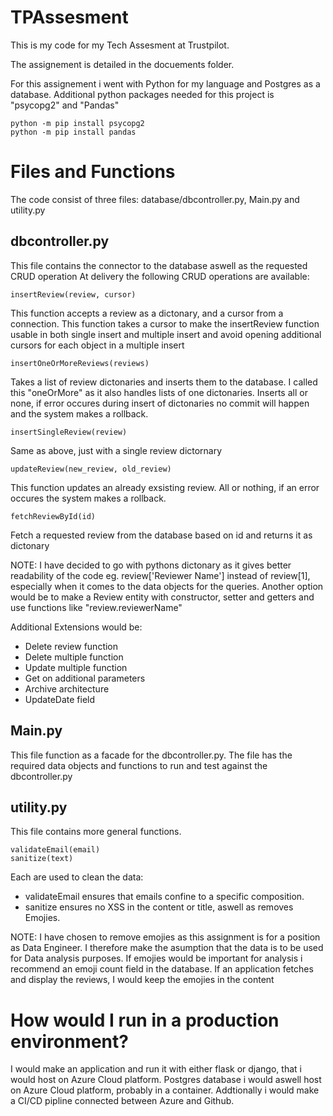 # TPAssesment

This is my code for my Tech Assesment at Trustpilot.

The assignement is detailed in the docuements folder.

For this assignement i went with Python for my language and Postgres as a database.
Additional python packages needed for this project is "psycopg2" and "Pandas"

```
python -m pip install psycopg2
python -m pip install pandas
```
# Files and Functions
The code consist of three files:
database/dbcontroller.py, Main.py and utility.py 

## dbcontroller.py
This file contains the connector to the database aswell as the requested CRUD operation
At delivery the following CRUD operations are available:

```
insertReview(review, cursor)
```
This function accepts a review as a dictonary, and a cursor from a connection. 
This function takes a cursor to make the insertReview function usable in both single insert and multiple insert
and avoid opening additional cursors for each object in a multiple insert

```
insertOneOrMoreReviews(reviews) 
```
Takes a list of review dictonaries and inserts them to the database. I called this "oneOrMore" as it also handles lists of one dictonaries.
Inserts all or none, if error occures during insert of dictonaries no commit will happen and the system makes a rollback.

```
insertSingleReview(review)
```
Same as above, just with a single review dictornary

```
updateReview(new_review, old_review)
```
This function updates an already exsisting review. All or nothing, if an error occures the system makes a rollback.

```
fetchReviewById(id)
```
Fetch a requested review from the database based on id and returns it as dictonary

NOTE: I have decided to go with pythons dictonary as it gives better readability of the code eg. review['Reviewer Name'] instead of review[1], especially when it comes to the data objects for the queries. Another option would be to make a Review entity with constructor, setter and getters and use functions like "review.reviewerName"

Additional Extensions would be:
- Delete review function
- Delete multiple function
- Update multiple function
- Get on additional parameters
- Archive architecture 
- UpdateDate field

## Main.py
This file function as a facade for the dbcontroller.py. The file has the required data objects and functions to run and test against the dbcontroller.py 

## utility.py
This file contains more general functions. 
```
validateEmail(email)
sanitize(text)
```
Each are used to clean the data: 
- validateEmail ensures that emails confine to a specific composition.
- sanitize ensures no XSS in the content or title, aswell as removes Emojies.

NOTE: I have chosen to remove emojies as this assignment is for a position as Data Engineer. I therefore make the asumption that 
the data is to be used for Data analysis purposes. If emojies would be important for analysis i recommend an emoji count field in the database.
If an application fetches and display the reviews, I would keep the emojies in the content


# How would I run in a production environment?
I would make an application and run it with either flask or django, that i would host on Azure Cloud platform.
Postgres database i would aswell host on Azure Cloud platform, probably in a container.
Addtionally i would make a CI/CD pipline connected between Azure and Github. 

